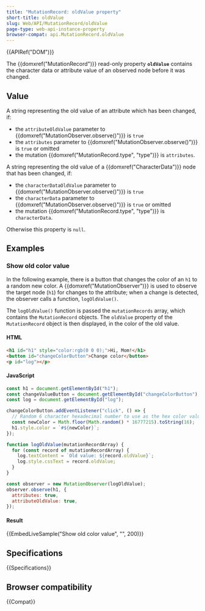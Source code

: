 ```yaml
---
title: "MutationRecord: oldValue property"
short-title: oldValue
slug: Web/API/MutationRecord/oldValue
page-type: web-api-instance-property
browser-compat: api.MutationRecord.oldValue
---
```


{{APIRef("DOM")}}

The {{domxref("MutationRecord")}} read-only property **`oldValue`** contains the character data or attribute value of an observed node before it was changed.

## Value

A string representing the old value of an attribute which has been changed, if:

- the `attributeOldValue` parameter to {{domxref("MutationObserver.observe()")}} is `true`
- the `attributes` parameter to {{domxref("MutationObserver.observe()")}} is `true` or omitted
- the mutation {{domxref("MutationRecord.type", "type")}} is `attributes`.

A string representing the old value of a {{domxref("CharacterData")}} node that has been changed, if:

- the `characterDataOldValue` parameter to {{domxref("MutationObserver.observe()")}} is `true`
- the `characterData` parameter to {{domxref("MutationObserver.observe()")}} is `true` or omitted
- the mutation {{domxref("MutationRecord.type", "type")}} is `characterData`.

Otherwise this property is `null`.

## Examples

### Show old color value

In the following example, there is a button that changes the color of an `h1` to a random new color. A {{domxref("MutationObserver")}} is used to observe the target node (`h1`) for changes to the attribute; when a change is detected, the observer calls a function, `logOldValue()`.

The `logOldValue()` function is passed the `mutationRecords` array, which contains the `MutationRecord` objects. The `oldValue` property of the `MutationRecord` object is then displayed, in the color of the old value.

#### HTML

```html
<h1 id="h1" style="color:rgb(0 0 0);">Hi, Mom!</h1>
<button id="changeColorButton">Change color</button>
<p id="log"></p>
```

#### JavaScript

```js
const h1 = document.getElementById("h1");
const changeValueButton = document.getElementById("changeColorButton");
const log = document.getElementById("log");

changeColorButton.addEventListener("click", () => {
  // Random 6 character hexadecimal number to use as the hex color value
  const newColor = Math.floor(Math.random() * 16777215).toString(16);
  h1.style.color = `#${newColor}`;
});

function logOldValue(mutationRecordArray) {
  for (const record of mutationRecordArray) {
    log.textContent = `Old value: ${record.oldValue}`;
    log.style.cssText = record.oldValue;
  }
}

const observer = new MutationObserver(logOldValue);
observer.observe(h1, {
  attributes: true,
  attributeOldValue: true,
});
```

#### Result

{{EmbedLiveSample("Show old color value", "", 200)}}

## Specifications

{{Specifications}}

## Browser compatibility

{{Compat}}
